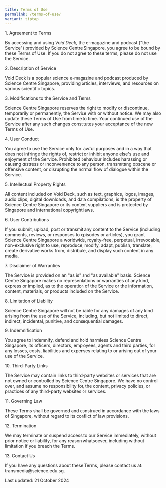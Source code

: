 ```yaml
---
title: Terms of Use
permalink: /terms-of-use/
variant: tiptap
---
```

<p>1. Agreement to Terms</p>
<p>By accessing and using <em>Void Deck</em>, the e-magazine and podcast ("the
Service") provided by Science Centre Singapore, you agree to be bound by
these Terms of Use. If you do not agree to these terms, please do not use
the Service.</p>
<p>2. Description of Service</p>
<p>Void Deck is a popular science e-magazine and podcast produced by Science
Centre Singapore, providing articles, interviews, and resources on various
scientific topics.</p>
<p>3. Modifications to the Service and Terms</p>
<p>Science Centre Singapore reserves the right to modify or discontinue,
temporarily or permanently, the Service with or without notice. We may
also update these Terms of Use from time to time. Your continued use of
the Service after any such changes constitutes your acceptance of the new
Terms of Use.</p>
<p>4. User Conduct</p>
<p>You agree to use the Service only for lawful purposes and in a way that
does not infringe the rights of, restrict or inhibit anyone else's use
and enjoyment of the Service. Prohibited behaviour includes harassing or
causing distress or inconvenience to any person, transmitting obscene or
offensive content, or disrupting the normal flow of dialogue within the
Service.</p>
<p>5. Intellectual Property Rights</p>
<p>All content included on Void Deck, such as text, graphics, logos, images,
audio clips, digital downloads, and data compilations, is the property
of Science Centre Singapore or its content suppliers and is protected by
Singapore and international copyright laws.</p>
<p>6. User Contributions</p>
<p>If you submit, upload, post or transmit any content to the Service (including
comments, reviews, or responses to episodes or articles), you grant Science
Centre Singapore a worldwide, royalty-free, perpetual, irrevocable, non-exclusive
right to use, reproduce, modify, adapt, publish, translate, create derivative
works from, distribute, and display such content in any media.</p>
<p>7. Disclaimer of Warranties</p>
<p>The Service is provided on an "as is" and "as available" basis. Science
Centre Singapore makes no representations or warranties of any kind, express
or implied, as to the operation of the Service or the information, content,
materials, or products included on the Service.</p>
<p>8. Limitation of Liability</p>
<p>Science Centre Singapore will not be liable for any damages of any kind
arising from the use of the Service, including, but not limited to direct,
indirect, incidental, punitive, and consequential damages.</p>
<p>9. Indemnification</p>
<p>You agree to indemnify, defend and hold harmless Science Centre Singapore,
its officers, directors, employees, agents and third parties, for any losses,
costs, liabilities and expenses relating to or arising out of your use
of the Service.</p>
<p>10. Third-Party Links</p>
<p>The Service may contain links to third-party websites or services that
are not owned or controlled by Science Centre Singapore. We have no control
over, and assume no responsibility for, the content, privacy policies,
or practices of any third-party websites or services.</p>
<p>11. Governing Law</p>
<p>These Terms shall be governed and construed in accordance with the laws
of Singapore, without regard to its conflict of law provisions.</p>
<p>12. Termination</p>
<p>We may terminate or suspend access to our Service immediately, without
prior notice or liability, for any reason whatsoever, including without
limitation if you breach the Terms.</p>
<p>13. Contact Us</p>
<p>If you have any questions about these Terms, please contact us at: transmedia@science.edu.sg.</p>
<p>Last updated: 21 October 2024</p>
<p></p>